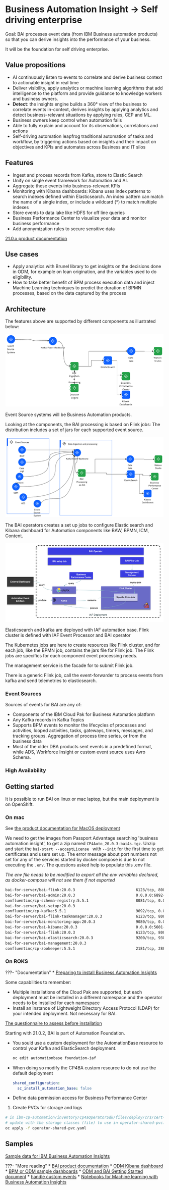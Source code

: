 # Business Automation Insight -> Self driving enterprise

Goal: BAI processes event data (from IBM Business automation products) so that you can derive insights into the performance of your business.

It will be the foundation for self driving enterprise.

## Value propositions

* AI continuously listen to events to correlate and derive business context to actionable insight in real time
* Deliver visibility, apply analytics or machine learning algorithms that add intelligence to the platform and 
provide guidance to knowledge workers and business owners.
* **Detect**: the insights engine builds a 360° view of the business to correlate events in-context, derives insights by applying analytics and detect business-relevant situations by applying rules, CEP and ML. 
* Business owners keep control when automation fails
* Able to fully explain and account for its observations, correlations and actions
* Self-driving automation leapfrog traditional automation of tasks and workflow, by triggering actions 
based on insights and their impact on objectives and KPIs and automates across Business and IT silos

## Features

* Ingest and process records from Kafka, store to Elastic Search
* Unify on single event framework for Automation and AI.
* Aggregate these events into business-relevant KPIs
* Monitoring with Kibana dashboards: Kibana uses index patterns to search indexes defined within Elasticsearch. 
An index pattern can match the name of a single index, or include a wildcard (*) to match multiple indexes
* Store events to data lake like HDFS for off line queries
* Business Performance Center to visualize your data and monitor business performance
* Add anonymization rules to secure sensitive data

[21.0.x product documentation](https://www.ibm.com/docs/en/cloud-paks/cp-biz-automation/21.0.x?topic=software-business-automation-insights-server)

## Use cases

* Apply analytics with Brunel library to get insights on the decisions done in ODM, for example on loan origination, and the variables used to do eligibility.
* How to take better benefit of BPM process execution data and inject Machine Learning techniques to predict the duration of BPMN processes, 
based on the data captured by the process

## Architecture

The features above are supported by different components as illustrated below:

![](./images/BAI_HL.png)

Event Source systems will be Business Automation products.

Looking at the components, the BAI processing is based on Flink jobs: The distribution includes a set of jars for each supported event source.

![](./images/BAI_details.png)

The BAI operators creates a set up jobs to configure Elastic search and Kibana dashboard for Automation components like BAW, BPMN, ICM, Content.

![](./images/BAI-operators.png)

Elasticsearch and kafka are deployed with IAF automation base. Flink cluster is defined with IAF Event Processor and BAI operator

The Kubernetes jobs are here to create resources like Flink cluster, and for each job, like the BPMN job, contains the jars file for Flink job. 
The Flink jobs are specifics for each component event processing needs.

The management service is the facade for to submit Flink job.

There is a generic Flink job, call the event-forwarder to process events from kafka and send telemetries to elasticsearch. 

### Event Sources

Sources of events for BAI are any of:

* Components of the IBM Cloud Pak for Business Automation platform
* Any Kafka records in Kafka Topics
* Supports BPM events to monitor the lifecycles of processes and activities, looped activities, 
tasks, gateways, timers, messages, and tracking groups. Aggregation of process time series, or from the business data
* Most of the older DBA products sent events in a predefined format, while ADS, Workforce Insight or custom event source uses Avro Schema.


### High Availability


## Getting started

It is possible to run BAI on linux or mac laptop, but the main deployment is on OpenShift.

### On mac

See [the product documentation for MacOS deployment](https://www.ibm.com/docs/en/cloud-paks/cp-biz-automation/21.0.x?topic=kubernetes-installing-macos)

We need to get the images from Passport Advantage searching 'business automation insight', to get a zip named 
`CP4Auto_20.0.3-bai4s.tgz`. Unzip and start the `bai-start --acceptLicense ` with `--init` for the first time to get certificates and users set up.
The error message about port numbers not set for any of the services started by docker compose is due to not executing 
the `.env`. The questions asked help to populate this .env file.

*The env file needs to be modified to export all the env variables declared, as docker-compose will not see them if not exported*

```sh
bai-for-server/bai-flink:20.0.3                           6123/tcp, 8081/tcp                                     data_processors-deployer_1
bai-for-server/bai-admin:20.0.3                           0.0.0.0:6892->6892/tcp                                 data_admin_1
confluentinc/cp-schema-registry:5.5.1                     8081/tcp, 0.0.0.0:8084->8084/tcp                       data_schema-registry_1
bai-for-server/bai-setup:20.0.3                                                                     data_setup_1
confluentinc/cp-kafka:5.5.1                               9092/tcp, 0.0.0.0:29092->29092/tcp                     data_kafka_1
bai-for-server/bai-flink-taskmanager:20.0.3               6123/tcp, 8081/tcp                                     data_taskmanager_1
bai-for-server/bai-monitoring-app:20.0.3                  9080/tcp, 0.0.0.0:9443->9443/tcp                       data_business-performance-center_1
bai-for-server/bai-kibana:20.0.3                          0.0.0.0:5601->5601/tcp                                 data_kibana_1
bai-for-server/bai-flink:20.0.3                           6123/tcp, 8081/tcp                                     data_jobmanager_1
bai-for-server/bai-elasticsearch:20.0.3                   9200/tcp, 9300/tcp                                     data_elasticsearch_1
bai-for-server/bai-management:20.0.3                                                                  data_management_1
confluentinc/cp-zookeeper:5.5.1                           2181/tcp, 2888/tcp, 0.0.0.0:2121->2121/tcp, 3888/tcp   data_zookeeper_1
```

### On ROKS

???- "Documentation"
    * [Preparing to install Business Automation Insights](https://www.ibm.com/docs/en/cloud-paks/cp-biz-automation/21.0.3?topic=capabilities-business-automation-insights)

Some capabilities to remember:

* Multiple installations of the Cloud Pak are supported, but each deployment must be installed in a different namespace and the operator needs to be installed for each namespace
* Install an instance of Lightweight Directory Access Protocol (LDAP) for your intended deployment. Not necessary for BAI.

[The questionnaire to assess before installation](https://www.ibm.com/docs/en/cloud-paks/cp-biz-automation/21.0.x?topic=deployments-quick-reference-qa-demo)

Starting with 21.0.2, BAI is part of Automation Foundation.

* You sould use a custom deployment for the AutomationBase resource to control your Kafka and ElasticSearch deployment.
   
   ```sh
   oc edit automationbase foundation-iaf
   ```
* When doing so modify the CP4BA custom resource to do not use the default deployment

   ```yaml
   shared_configuration:
     sc_install_automation_base: false
   ```

* Define data permission access for Business Performance Center

1. Create PVCs for storage and logs

  ```sh
  # in ibm-cp-automation/inventory/cp4aOperatorSdk/files/deploy/crs/cert-kubernetes/descriptors
  # update with the storage classes (file) to use in operator-shared-pvc.yaml 
  oc apply -f operator-shared-pvc.yaml 
  ```



## Samples

[Sample data for IBM Business Automation Insights](https://github.com/icp4a/bai-data-samples)

???- "More reading"
    * [BAI product documentation](https://www.ibm.com/docs/en/cloud-paks/cp-biz-automation/21.0.x?topic=services-business-automation-insights)
    * [ODM Kibana dashboard](https://www.ibm.com/docs/en/cloud-paks/cp-biz-automation/21.0.x?topic=dashboards-odm-decisions)
    * [BPM or ODM sample dashboards](https://www.ibm.com/docs/en/cloud-paks/cp-biz-automation/21.0.x?topic=insights-samples)
    * [ODM and BAI Getting Started document](https://github.com/ODMDev/decisions-bai-gettingstarted)
    * [handle custom events](https://github.com/icp4a/bai-emitter-samples)
    * [Notebooks for Machine learning with Business Automation Insights](https://github.com/IBM-DBA/bai-ai-samples)